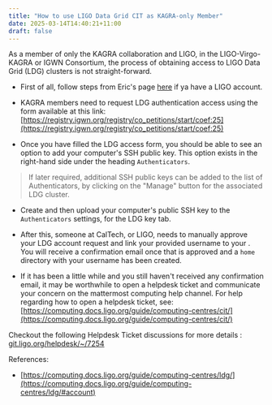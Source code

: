 ```yaml
---
title: "How to use LIGO Data Grid CIT as KAGRA-only Member"
date: 2025-03-14T14:40:21+11:00
draft: false
---
```


As a member of only the KAGRA collaboration and LIGO, in the LIGO-Virgo-KAGRA or IGWN Consortium, the process of obtaining access to LIGO Data Grid (LDG) clusters is not straight-forward.

- First of all, follow steps from Eric's page [here](https://users.monash.edu.au/~erict/Resources/GettingStartedWithLIGO/) if ya have a LIGO account.

- KAGRA members need to request LDG authentication access using the form available at this link: [https://registry.igwn.org/registry/co_petitions/start/coef:25](https://registry.igwn.org/registry/co_petitions/start/coef:25)

- Once you have filled the LDG access form, you should be able to see an option to add your computer's SSH public key. This option exists in the right-hand side under the heading `Authenticators`.

> If later required, additional SSH public keys can be added to the list of Authenticators, by clicking on the "Manage" button for the associated LDG cluster.

- Create and then upload your computer's public SSH key to the `Authenticators` settings, for the LDG key tab.

- After this, someone at CalTech, or LIGO, needs to manually approve your LDG account request and link your provided  username to your . You will receive a confirmation email once that is approved and a `home` directory with your username has been created.

- If it has been a little while and you still haven't received any confirmation email, it may be worthwhile to open a helpdesk ticket and communicate your concern on the mattermost computing help channel. For help regarding how to open a helpdesk ticket, see: [https://computing.docs.ligo.org/guide/computing-centres/cit/](https://computing.docs.ligo.org/guide/computing-centres/cit/)


Checkout the following Helpdesk Ticket discussions for more details : [git.ligo.org/helpdesk/~/7254](https://git.ligo.org/computing/helpdesk/-/issues/7254)

References:
- [https://computing.docs.ligo.org/guide/computing-centres/ldg/](https://computing.docs.ligo.org/guide/computing-centres/ldg/#account)


